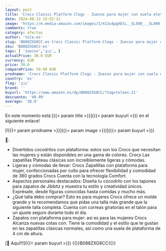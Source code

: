 ```yaml
---
layout: post
title: 'Crocs Classic Platform Clogs - Zuecos para mujer con suela elevada  Negro  39/40 EU'
date: 2024-08-12 15:52:12
image: 'https://m.media-amazon.com/images/I/413u4pgXblL._SL500_._SL400_.jpg'
comments: true
category: ofertas
author: 'tole.es'
slug: 'B088ZXG8CC-es Crocs Classic Platform Clogs - Zuecos para mujer con suela...'
sku: 'B088ZXG8CC-es'
tags: [ 'zuecos','🇪🇸', ]
actualPrice: 30.0 EUR
currency: EUR
price: 30.0
comparePrice: 59.99 EUR
prodname: 'Crocs Classic Platform Clogs - Zuecos para mujer con suela elevada  Negro  39/40 EU'
country: 'es'
flag: '🇪🇸'
brand: ''
buyurl: 'https://www.amazon.es/dp/B088ZXG8CC/?tag=tolees-21'
descuento: '49.99'
average: '30.0'
---
```


En este momento está [{{< param title >}}]({{< param buyurl >}}) en el siguiente enlace!

[![{{< param prodname >}}]({{< param image >}})]({{< param buyurl >}})

🔎:

- Divertidos cocodrilos con plataforma: estos son los Crocs que necesitan las mujeres y están disponibles en una gama de colores. Crocs Las zapatillas Plateau clásicas son increíblemente ligeras y cómodas.
- Ligeras y cómodas de llevar: Crocs Zapatillas con plataforma para mujer, confeccionadas por culto para ofrecer flexibilidad y comodidad de 360 grados Crocs Cuenta con la tecnología Comfort.
- Aspectos personales destacados: Diseña tu cocodrilo con los tapones para zapatos de Jibbitz y muestra tu estilo y creatividad únicos. Exprésate, desde figuras conocidas hasta comidas y mucho más.
- ¿Qué talla debo comprar? Esto es para mujeres Crocs ofrece un molde grande y te recomendamos que pidas una talla más grande que la siguiente talla completa. Cuenta con correas giratorias en el talón para un ajuste seguro durante todo el día.
- Zapatos con plataforma para mujer: así es para las mujeres Crocs Alcanza nuevas cotas con. Tiene la comodidad y el estilo que te gustan en las zapatillas clásicas normales, así como una suela de plataforma de 4 cm de altura.

[🛒 Aquí!!!]({{< param buyurl >}})
{{<world>}}B088ZXG8CC{{</world>}}
